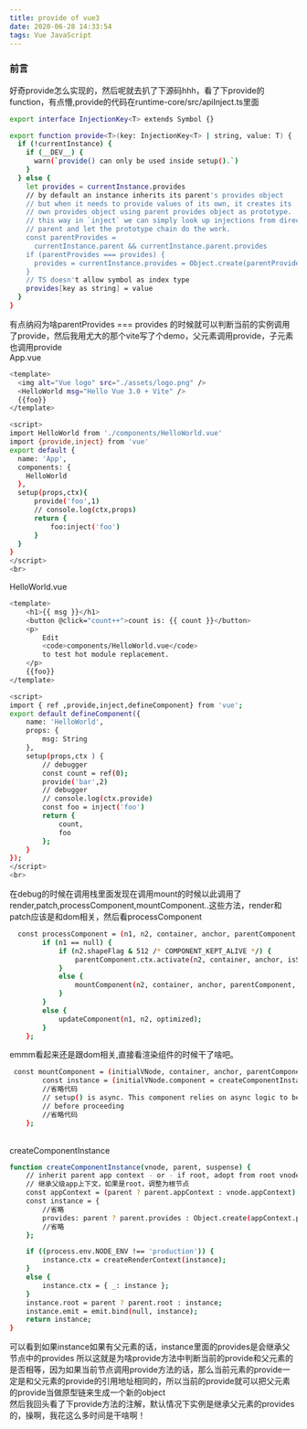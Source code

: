```yaml
---
title: provide of vue3
date: 2020-06-28 14:33:54
tags: Vue JavaScript
---
```


### 前言

好奇provide怎么实现的，然后呢就去扒了下源码hhh，看了下provide的function，有点懵,provide的代码在runtime-core/src/apiInject.ts里面
```bash
export interface InjectionKey<T> extends Symbol {}

export function provide<T>(key: InjectionKey<T> | string, value: T) {
  if (!currentInstance) {
    if (__DEV__) {
      warn(`provide() can only be used inside setup().`)
    }
  } else {
    let provides = currentInstance.provides
    // by default an instance inherits its parent's provides object
    // but when it needs to provide values of its own, it creates its
    // own provides object using parent provides object as prototype.
    // this way in `inject` we can simply look up injections from direct
    // parent and let the prototype chain do the work.
    const parentProvides =
      currentInstance.parent && currentInstance.parent.provides
    if (parentProvides === provides) {
      provides = currentInstance.provides = Object.create(parentProvides)
    }
    // TS doesn't allow symbol as index type
    provides[key as string] = value
  }
}
```
有点纳闷为啥parentProvides === provides 的时候就可以判断当前的实例调用了provide，然后我用尤大的那个vite写了个demo，父元素调用provide，子元素也调用provide
<br>App.vue
```bash
<template>
  <img alt="Vue logo" src="./assets/logo.png" />
  <HelloWorld msg="Hello Vue 3.0 + Vite" />
  {{foo}}
</template>

<script>
import HelloWorld from './components/HelloWorld.vue'
import {provide,inject} from 'vue'
export default {
  name: 'App',
  components: {
    HelloWorld
  },
  setup(props,ctx){
	  provide('foo',1)
	  // console.log(ctx,props)
	  return {
		  foo:inject('foo')
	  }
  }
}
</script>
<br>
```
HelloWorld.vue
```bash
<template>
	<h1>{{ msg }}</h1>
	<button @click="count++">count is: {{ count }}</button>
	<p>
		Edit
		<code>components/HelloWorld.vue</code>
		to test hot module replacement.
	</p>
	{{foo}}
</template>

<script>
import { ref ,provide,inject,defineComponent} from 'vue';
export default defineComponent({
	name: 'HelloWorld',
	props: {
		msg: String
	},
	setup(props,ctx ) {
		// debugger
		const count = ref(0);
		provide('bar',2)
		// debugger
		// console.log(ctx.provide)
		const foo = inject('foo')
		return {
			count,
			foo
		};
	}
});
</script>
<br>
```

在debug的时候在调用栈里面发现在调用mount的时候以此调用了render,patch,processComponent,mountComponent..这些方法，render和patch应该是和dom相关，然后看processComponent
```bash
  const processComponent = (n1, n2, container, anchor, parentComponent, parentSuspense, isSVG, optimized) => {
        if (n1 == null) {
            if (n2.shapeFlag & 512 /* COMPONENT_KEPT_ALIVE */) {
                parentComponent.ctx.activate(n2, container, anchor, isSVG, optimized);
            }
            else {
                mountComponent(n2, container, anchor, parentComponent, parentSuspense, isSVG, optimized);
            }
        }
        else {
            updateComponent(n1, n2, optimized);
        }
    };
```
emmm看起来还是跟dom相关,直接看渲染组件的时候干了啥吧。
```bash
 const mountComponent = (initialVNode, container, anchor, parentComponent, parentSuspense, isSVG, optimized) => {
        const instance = (initialVNode.component = createComponentInstance(initialVNode, parentComponent, parentSuspense)); //看这个实例
        //省略代码
        // setup() is async. This component relies on async logic to be resolved
        // before proceeding
        //省略代码
    };
```
<br>
createComponentInstance

```bash
function createComponentInstance(vnode, parent, suspense) {
    // inherit parent app context - or - if root, adopt from root vnode
    // 继承父级app上下文，如果是root，调整为根节点
    const appContext = (parent ? parent.appContext : vnode.appContext) || emptyAppContext;
    const instance = {
        //省略
        provides: parent ? parent.provides : Object.create(appContext.provides),
        //省略
    };

    if ((process.env.NODE_ENV !== 'production')) {
        instance.ctx = createRenderContext(instance);
    }
    else {
        instance.ctx = { _: instance };
    }
    instance.root = parent ? parent.root : instance;
    instance.emit = emit.bind(null, instance);
    return instance;
}
```
可以看到如果instance如果有父元素的话，instance里面的provides是会继承父节点中的provides
所以这就是为啥provide方法中判断当前的provide和父元素的是否相等，因为如果当前节点调用provide方法的话，那么当前元素的provide一定是和父元素的provide的引用地址相同的，所以当前的provide就可以把父元素的provide当做原型链来生成一个新的object
<br>
然后我回头看了下provide方法的注解，默认情况下实例是继承父元素的provides的，操啊，我花这么多时间是干啥啊！